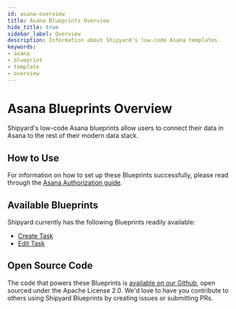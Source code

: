 ```yaml
---
id: asana-overview
title: Asana Blueprints Overview
hide_title: true
sidebar_label: Overview
description: Information about Shipyard's low-code Asana templates.
keywords:
- asana
- blueprint
- template
- overview
---
```


# Asana Blueprints Overview

Shipyard's low-code Asana blueprints allow users to connect their data in Asana to the rest of their modern data stack.


## How to Use
For information on how to set up these Blueprints successfully, please read through the [Asana Authorization guide](asana-authorization.md).


## Available Blueprints
Shipyard currently has the following Blueprints readily available: 
- [Create Task](asana-create-task.md)
- [Edit Task](asana-edit-task.md)

## Open Source Code
The code that powers these Blueprints is [available on our Github](https://github.com/shipyardapp/shipyard-blueprints/tree/main/shipyard_blueprints/asana), open sourced under the Apache License 2.0. We'd love to have you contribute to others using Shipyard Blueprints by creating issues or submitting PRs.
